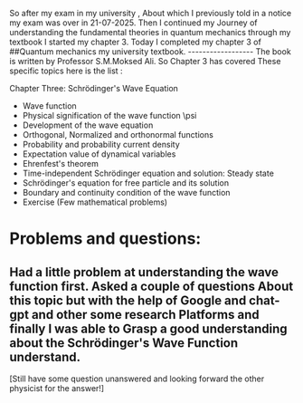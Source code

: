 So after my exam in my university , About which I previously told in a notice my exam was over in 21-07-2025.
Then I continued my Journey of understanding the fundamental theories in quantum mechanics through my textbook I started my chapter 3.
Today I completed my chapter 3 of ##Quantum mechanics my university textbook.
                                                      ------------------ The book is written by Professor S.M.Moksed Ali.
So Chapter 3 has covered These specific topics here is the list :

Chapter Three: Schrödinger's Wave Equation
 * Wave function
 * Physical signification of the wave function \psi
 * Development of the wave equation
 * Orthogonal, Normalized and orthonormal functions
 * Probability and probability current density
 * Expectation value of dynamical variables
 * Ehrenfest's theorem
 * Time-independent Schrödinger equation and solution: Steady state
 * Schrödinger's equation for free particle and its solution
 * Boundary and continuity condition of the wave function
 * Exercise (Few mathematical problems)
   
# Problems and questions: 
## Had a little problem at understanding the wave function first. Asked a couple of questions About this topic but with the help of Google and chat-gpt and other some research Platforms and finally I was able to Grasp a good understanding about the Schrödinger's Wave Function understand.
[Still have some question unanswered and looking forward the other physicist for the answer!]
